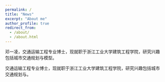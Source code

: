```yaml
---
permalink: /
title: "News"
excerpt: "About me"
author_profile: true
redirect_from: 
  - /about/
  - /about.html
---
```


邓一凌，交通运输工程专业博士，现就职于浙江工业大学建筑工程学院，研究兴趣包括城市交通规划与模型。

交通运输工程专业博士，现就职于浙江工业大学建筑工程学院，研究兴趣包括城市交通规划与。
